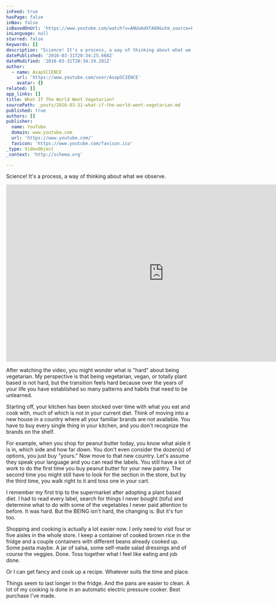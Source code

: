 ```yaml
---
inFeed: true
hasPage: false
inNav: false
isBasedOnUrl: 'https://www.youtube.com/watch?v=ANUoAdXfA60&utm_source=Forks+Over+Knives+Master+List&utm_campaign=b4c755798b-Newsletter_3_9_16&utm_medium=email&utm_term=0_e36b0d394a-b4c755798b-52296401&mc_cid=b4c755798b&mc_eid=7c1446c37f'
inLanguage: null
starred: false
keywords: []
description: "Science! It's a process, a way of thinking about what we observe."
datePublished: '2016-03-31T20:34:25.668Z'
dateModified: '2016-03-31T20:34:19.281Z'
author:
  - name: AsapSCIENCE
    url: 'https://www.youtube.com/user/AsapSCIENCE'
    avatar: {}
related: []
app_links: []
title: What If The World Went Vegetarian?
sourcePath: _posts/2016-03-31-what-if-the-world-went-vegetarian.md
published: true
authors: []
publisher:
  name: YouTube
  domain: www.youtube.com
  url: 'https://www.youtube.com/'
  favicon: 'https://www.youtube.com/favicon.ico'
_type: VideoObject
_context: 'http://schema.org'

---
```

Science! It's a process, a way of thinking about what we observe.

<iframe src="https://cdn.embedly.com/widgets/media.html?src=https%3A%2F%2Fwww.youtube.com%2Fembed%2FANUoAdXfA60%3Ffeature%3Doembed&amp;url=https%3A%2F%2Fwww.youtube.com%2Fwatch%3Fv%3DANUoAdXfA60%26utm_source%3DForks%2BOver%2BKnives%2BMaster%2BList%26utm_campaign%3Db4c755798b-Newsletter_3_9_16%26utm_medium%3Demail%26utm_term%3D0_e36b0d394a-b4c755798b-52296401%26mc_cid%3Db4c755798b%26mc_eid%3D7c1446c37f&amp;image=https%3A%2F%2Fi.ytimg.com%2Fvi%2FANUoAdXfA60%2Fhqdefault.jpg&amp;key=b7d04c9b404c499eba89ee7072e1c4f7&amp;type=text%2Fhtml&amp;schema=youtube" width="854" height="480" scrolling="no" frameborder="0" allowfullscreen="allowfullscreen" style=""></iframe>

After watching the video, you might wonder what is "hard" about being vegetarian. My perspective is that being vegetarian, vegan, or totally plant based is not hard, but the transition feels hard because over the years of your life you have established so many patterns and habits that need to be unlearned. 

Starting off, your kitchen has been stocked over time with what you eat and cook with, much of which is not in your current diet. Think of moving into a new house in a country where all your familiar brands are not available. You have to buy every single thing in your kitchen, and you don't recognize the brands on the shelf. 

For example, when you shop for peanut butter today, you know what aisle it is in, which side and how far down. You don't even consider the dozen(s) of options, you just buy "yours." Now move to that new country. Let's assume they speak your language and you can read the labels. You still have a lot of work to do the first time you buy peanut butter for your new pantry. The second time you might still have to look for the section in the store, but by the third time, you walk right to it and toss one in your cart. 

I remember my first trip to the supermarket after adopting a plant based diet. I had to read every label, search for things I never bought (tofu) and determine what to do with some of the vegetables I never paid attention to before. It was hard. But the BEING isn't hard, the changing is. But it's fun too. 

Shopping and cooking is actually a lot easier now. I only need to visit four or five aisles in the whole store. I keep a container of cooked brown rice in the fridge and a couple containers with different beans already cooked up. Some pasta maybe. A jar of salsa, some self-made salad dressings and of course the veggies. Done. Toss together what I feel like eating and job done. 

Or I can get fancy and cook up a recipe. Whatever suits the time and place. 

Things seem to last longer in the fridge. And the pans are easier to clean. A lot of my cooking is done in an automatic electric pressure cooker. Best purchase I've made.